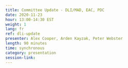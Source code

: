 ```yaml
---
title: Committee Update - DLI/MAD, EAC, PDC
date: 2020-11-23
hour: 13:00-14:30 EST
weight: 1
lang: fr
ref: dli-update
presenter: Alex Cooper, Arden Kayzak, Peter Webster
length: 90 minutes
time: synchronous
category: presentation
session-link:
---
```

